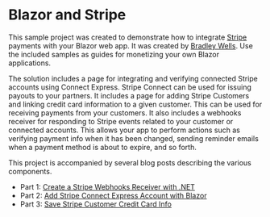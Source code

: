 # Blazor and Stripe
This sample project was created to demonstrate how to integrate [Stripe](https://stripe.com/) payments with your Blazor web app. It was created by [Bradley Wells](https://wellsb.com/csharp/).  Use the included samples as guides for monetizing your own Blazor applications.

The solution includes a page for integrating and verifying connected Stripe accounts using Connect Express. Stripe Connect can be used for issuing payouts to your partners. It includes a page for adding Stripe Customers and linking credit card information to a given customer. This can be used for receiving payments from your customers. It also includes a webhooks receiver for responding to Stripe events related to your customer or connected accounts. This allows your app to perform actions such as verifying payment info when it has been changed, sending reminder emails when a payment method is about to expire, and so forth.

This project is accompanied by several blog posts describing the various components.
* Part 1: [Create a Stripe Webhooks Receiver with .NET](https://wellsb.com/csharp/aspnet/stripe-net-create-stripe-webhooks-receiver/)
* Part 2: [Add Stripe Connect Express Account with Blazor](https://wellsb.com/csharp/aspnet/stripe-connect-express-and-blazor/)
* Part 3: [Save Stripe Customer Credit Card Info](https://wellsb.com/csharp/aspnet/stripe-customer-credit-card-payment-with-blazor/)
